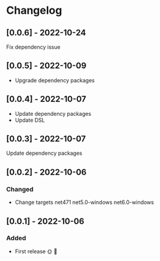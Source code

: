 # Changelog

## [0.0.6] - 2022-10-24

Fix dependency issue

## [0.0.5] - 2022-10-09

- Upgrade dependency packages

## [0.0.4] - 2022-10-07

- Update dependency packages
- Update DSL

## [0.0.3] - 2022-10-07

Update dependency packages

## [0.0.2] - 2022-10-06

### Changed
- Change targets net471 net5.0-windows net6.0-windows

## [0.0.1] - 2022-10-06

### Added
* First release 🌞 🚀
